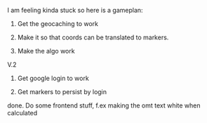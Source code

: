 I am feeling kinda stuck so here is a gameplan:



1. Get the geocaching to work

2. Make it so that coords can be translated to markers.

3. Make the algo work


V.2 

1. Get google login to work

2. Get markers to persist by login

done. Do some frontend stuff, f.ex making the omt text white when calculated

